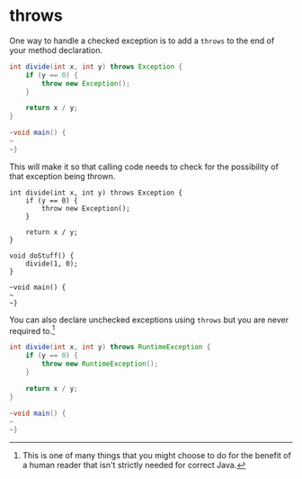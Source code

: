 # throws

One way to handle a checked exception is to add a `throws` to the end
of your method declaration.

```java
int divide(int x, int y) throws Exception {
    if (y == 0) {
        throw new Exception();
    }

    return x / y;
}

~void main() {
~    
~}
```

This will make it so that calling code needs to check for the possibility of that 
exception being thrown.

```java,does_not_compile
int divide(int x, int y) throws Exception {
    if (y == 0) {
        throw new Exception();
    }

    return x / y;
}

void doStuff() {
    divide(1, 0);
}

~void main() {
~    
~}
```

You can also declare unchecked exceptions using `throws` but you are never required to.[^doc]
 
```java
int divide(int x, int y) throws RuntimeException {
    if (y == 0) {
        throw new RuntimeException();
    }

    return x / y;
}

~void main() {
~    
~}
```

[^doc]: This is one of many things that you might choose to do for the benefit of a human reader that isn't strictly needed for correct Java.